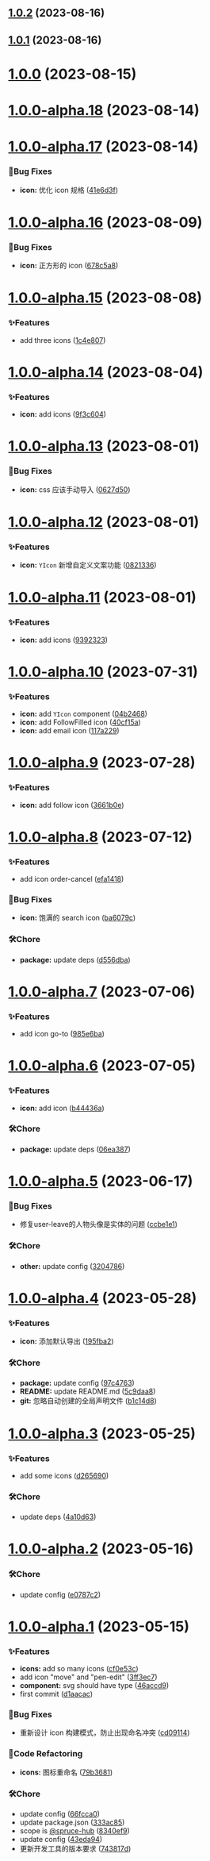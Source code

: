 ## [1.0.2](https://github.com/spruce-hub/spruce-ui/compare/1.0.1...1.0.2) (2023-08-16)



## [1.0.1](https://github.com/spruce-hub/spruce-ui/compare/v1.0.0...1.0.1) (2023-08-16)



# [1.0.0](https://github.com/spruce-hub/spruce-ui/compare/v1.0.0-alpha.18...v1.0.0) (2023-08-15)



# [1.0.0-alpha.18](https://github.com/spruce-hub/spruce-ui/compare/v1.0.0-alpha.17...v1.0.0-alpha.18) (2023-08-14)



# [1.0.0-alpha.17](https://github.com/spruce-hub/spruce-ui/compare/v1.0.0-alpha.16...v1.0.0-alpha.17) (2023-08-14)


### 🐛Bug Fixes

* **icon:** 优化 icon 规格 ([41e6d3f](https://github.com/spruce-hub/spruce-ui/commit/41e6d3f72ca2908c5da7c7037c1e01b9b655b849))



# [1.0.0-alpha.16](https://github.com/spruce-hub/spruce-ui/compare/v1.0.0-alpha.15...v1.0.0-alpha.16) (2023-08-09)


### 🐛Bug Fixes

* **icon:** 正方形的 icon ([678c5a8](https://github.com/spruce-hub/spruce-ui/commit/678c5a88f3b553adcab9e6a13ed152ee6739948f))



# [1.0.0-alpha.15](https://github.com/spruce-hub/spruce-ui/compare/v1.0.0-alpha.14...v1.0.0-alpha.15) (2023-08-08)


### ✨Features

* add three icons ([1c4e807](https://github.com/spruce-hub/spruce-ui/commit/1c4e807ef200cb2b7d65f0ce4ae2d7ecd2d9be1b))



# [1.0.0-alpha.14](https://github.com/spruce-hub/spruce-ui/compare/v1.0.0-alpha.13...v1.0.0-alpha.14) (2023-08-04)


### ✨Features

* **icon:** add icons ([9f3c604](https://github.com/spruce-hub/spruce-ui/commit/9f3c604a6bf2984187decbf61d6c184c608ecc90))



# [1.0.0-alpha.13](https://github.com/spruce-hub/spruce-ui/compare/v1.0.0-alpha.12...v1.0.0-alpha.13) (2023-08-01)


### 🐛Bug Fixes

* **icon:** css 应该手动导入 ([0627d50](https://github.com/spruce-hub/spruce-ui/commit/0627d50b850bbc6c1f304cc1e9558dac3ae93796))



# [1.0.0-alpha.12](https://github.com/spruce-hub/spruce-ui/compare/v1.0.0-alpha.11...v1.0.0-alpha.12) (2023-08-01)


### ✨Features

* **icon:** `YIcon` 新增自定义文案功能 ([0821336](https://github.com/spruce-hub/spruce-ui/commit/0821336cf3ce84ec70223464a3eac1da44e84c77))



# [1.0.0-alpha.11](https://github.com/spruce-hub/spruce-ui/compare/v1.0.0-alpha.10...v1.0.0-alpha.11) (2023-08-01)


### ✨Features

* **icon:** add icons ([9392323](https://github.com/spruce-hub/spruce-ui/commit/939232363573a95c0cc97ef9a71af84f6cc986a2))



# [1.0.0-alpha.10](https://github.com/spruce-hub/spruce-ui/compare/v1.0.0-alpha.9...v1.0.0-alpha.10) (2023-07-31)


### ✨Features

* **icon:** add `YIcon` component ([04b2468](https://github.com/spruce-hub/spruce-ui/commit/04b24680977fd6269012b5cab12f6c0caa2e0820))
* **icon:** add FollowFilled icon ([40cf15a](https://github.com/spruce-hub/spruce-ui/commit/40cf15ad185ba280e6631dad4acf9de252beb3e6))
* **icon:** add email icon ([117a229](https://github.com/spruce-hub/spruce-ui/commit/117a2298017b67a723cf901107a74ed20eacb440))



# [1.0.0-alpha.9](https://github.com/spruce-hub/spruce-ui/compare/v1.0.0-alpha.8...v1.0.0-alpha.9) (2023-07-28)


### ✨Features

* **icon:** add follow icon ([3661b0e](https://github.com/spruce-hub/spruce-ui/commit/3661b0eb520703bb1f3168fd44b5dbc471a9c59a))



# [1.0.0-alpha.8](https://github.com/spruce-hub/spruce-ui/compare/v1.0.0-alpha.7...v1.0.0-alpha.8) (2023-07-12)


### ✨Features

* add icon order-cancel ([efa1418](https://github.com/spruce-hub/spruce-ui/commit/efa1418ec54998a311123df69b2ecfb206a89940))


### 🐛Bug Fixes

* **icon:** 饱满的 search icon ([ba6079c](https://github.com/spruce-hub/spruce-ui/commit/ba6079c2b30c7407f9cc650fd64303f48d3d7441))


### 🛠️Chore

* **package:** update deps ([d556dba](https://github.com/spruce-hub/spruce-ui/commit/d556dba4f4fa1a644fcdac89058e17082be68a4f))



# [1.0.0-alpha.7](https://github.com/spruce-hub/spruce-ui/compare/v1.0.0-alpha.6...v1.0.0-alpha.7) (2023-07-06)


### ✨Features

* add icon go-to ([985e6ba](https://github.com/spruce-hub/spruce-ui/commit/985e6ba953cdf8c690aad986e89c93d8f365c8ae))



# [1.0.0-alpha.6](https://github.com/spruce-hub/spruce-ui/compare/v1.0.0-alpha.5...v1.0.0-alpha.6) (2023-07-05)


### ✨Features

* **icon:** add icon ([b44436a](https://github.com/spruce-hub/spruce-ui/commit/b44436aa5998f60808325bf676ea7a1c7f59d189))


### 🛠️Chore

* **package:** update deps ([06ea387](https://github.com/spruce-hub/spruce-ui/commit/06ea3875b54e69fc01af04266f344909ed256694))



# [1.0.0-alpha.5](https://github.com/spruce-hub/spruce-ui/compare/v1.0.0-alpha.4...v1.0.0-alpha.5) (2023-06-17)


### 🐛Bug Fixes

* 修复user-leave的人物头像是实体的问题 ([ccbe1e1](https://github.com/spruce-hub/spruce-ui/commit/ccbe1e1fa21c48e7ba209bf128dedf20e8a2b5b7))


### 🛠️Chore

* **other:** update config ([3204786](https://github.com/spruce-hub/spruce-ui/commit/3204786213a17fe6523ab4f3e7de3b035213bed2))



# [1.0.0-alpha.4](https://github.com/spruce-hub/spruce-ui/compare/v1.0.0-alpha.3...v1.0.0-alpha.4) (2023-05-28)


### ✨Features

* **icon:** 添加默认导出 ([195fba2](https://github.com/spruce-hub/spruce-ui/commit/195fba21d75a583d7abd69c230925a4cf2ca9df3))


### 🛠️Chore

* **package:** update config ([97c4763](https://github.com/spruce-hub/spruce-ui/commit/97c47634eff53483f0515341c500c99c00c5b6b3))
* **README:** update README.md ([5c9daa8](https://github.com/spruce-hub/spruce-ui/commit/5c9daa8d71f4f7f65b4352c35f4e2efdc9d0db5d))
* **git:** 忽略自动创建的全局声明文件 ([b1c14d8](https://github.com/spruce-hub/spruce-ui/commit/b1c14d814fd82429899cf12cac51c93f953c9ff8))



# [1.0.0-alpha.3](https://github.com/spruce-hub/spruce-ui/compare/v1.0.0-alpha.2...v1.0.0-alpha.3) (2023-05-25)


### ✨Features

* add some icons ([d265690](https://github.com/spruce-hub/spruce-ui/commit/d265690f03b39e173dad957b2ced365d5426547e))


### 🛠️Chore

* update deps ([4a10d63](https://github.com/spruce-hub/spruce-ui/commit/4a10d63423108ef58362c58e056cd8dddf6825bf))



# [1.0.0-alpha.2](https://github.com/spruce-hub/spruce-ui/compare/v1.0.0-alpha.1...v1.0.0-alpha.2) (2023-05-16)


### 🛠️Chore

* update config ([e0787c2](https://github.com/spruce-hub/spruce-ui/commit/e0787c28173417c69715028fe1e06c6af2e45d6d))



# [1.0.0-alpha.1](https://github.com/spruce-hub/spruce-ui/compare/d1aacac4ed25e52c9fb025a64031e8ae7ef60581...v1.0.0-alpha.1) (2023-05-15)


### ✨Features

* **icons:** add so many icons ([cf0e53c](https://github.com/spruce-hub/spruce-ui/commit/cf0e53c44cf8b132fec32925119d4d75c1139e1a))
* add icon "move" and "pen-edit" ([3ff3ec7](https://github.com/spruce-hub/spruce-ui/commit/3ff3ec75b6ffd0ec6cb4aeab28a3f3ad6ed90352))
* **component:** svg should have type ([46accd9](https://github.com/spruce-hub/spruce-ui/commit/46accd9ce5027986459371bf2757907d1b23e8ba))
* first commit ([d1aacac](https://github.com/spruce-hub/spruce-ui/commit/d1aacac4ed25e52c9fb025a64031e8ae7ef60581))


### 🐛Bug Fixes

* 重新设计 icon 构建模式，防止出现命名冲突 ([cd09114](https://github.com/spruce-hub/spruce-ui/commit/cd091144e9f9e56f8966b9b2c5227acfc36cf9e2))


### 🔨Code Refactoring

* **icons:** 图标重命名 ([79b3681](https://github.com/spruce-hub/spruce-ui/commit/79b3681760286269ddec5fa7a17b295494565b97))


### 🛠️Chore

* update config ([66fcca0](https://github.com/spruce-hub/spruce-ui/commit/66fcca0b333ca4c2cfe8c5267f6e0cc46ab1f93e))
* update package.json ([333ac85](https://github.com/spruce-hub/spruce-ui/commit/333ac85e6fa84c44df03c4e1e3bd6cb0ca558200))
* scope is [@spruce-hub](https://github.com/spruce-hub) ([8340ef9](https://github.com/spruce-hub/spruce-ui/commit/8340ef986ca5dca594d6c8b7277a719253b920dc))
* update config ([43eda94](https://github.com/spruce-hub/spruce-ui/commit/43eda94269a80859cda217a2eca796bf3aa8c706))
* 更新开发工具的版本要求 ([743817d](https://github.com/spruce-hub/spruce-ui/commit/743817d275f9be1f84138451e4afd3ef1ae06600))



